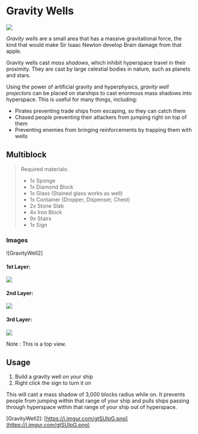 # Gravity Wells

![](https://i.imgur.com/nlG4N2L.png)

_Gravity wells_ are a small area that has a massive gravitational force, the kind that would make Sir Isaac Newton develop Brain damage from that apple.

Gravity wells cast _mass shadows_, which inhibit hyperspace travel in their proximity. They are cast by large celestial bodies in nature, such as planets and stars.

Using the power of artificial gravity and hyperphysics, _gravity well projectors_ can be placed on starships to cast enormous mass shadows into hyperspace. This is useful for many things, including:

* Pirates preventing trade ships from escaping, so they can catch them
* Chased people preventing their attackers from jumping right on top of them
* Preventing enemies from bringing reinforcements by trapping them with wells

## Multiblock

> Required materials:
>
> * 1x Sponge
> * 1x Diamond Block
> * 1x Glass \(Stained glass works as well\)
> * 1x Container \(Dropper, Dispenser, Chest\)
> * 2x Stone Slab
> * 4x Iron Block
> * 9x Stairs
> * 1x Sign

### Images

!\[GravityWell2\]

#### 1st Layer:

![](https://i.imgur.com/ylvt3gX.png)

#### 2nd Layer:

![](https://i.imgur.com/BODnxNz.png)

#### 3rd Layer:

![](https://i.imgur.com/rHRIfPl.png)

Note : This is a top view.

## Usage

1. Build a gravity well on your ship
2. Right click the sign to turn it on

This will cast a mass shadow of 3,000 blocks radius while on. It prevents people from jumping within that range of your ship and pulls ships passing through hyperspace within that range of your ship out of hyperspace.

\[GravityWell2\]: [https://i.imgur.com/gtSUIpG.png](https://i.imgur.com/gtSUIpG.png)

